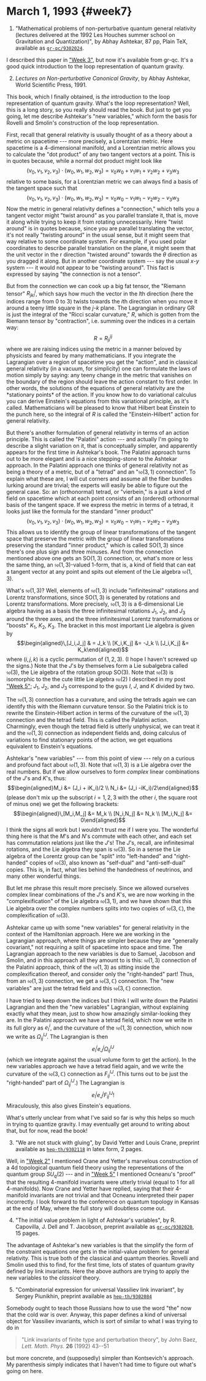 # March 1, 1993 {#week7}

1) "Mathematical problems of non-perturbative quantum general relativity
(lectures delivered at the 1992 Les Houches summer school on Gravitation
and Quantization)", by Abhay Ashtekar, 87 pp, Plain TeX, available as
[`gr-qc/9302024`](https://arxiv.org/abs/gr-qc/9302024).

I described this paper in ["Week 3"](#week3), but now it's
available from gr-qc. It's a good quick introduction to the loop
representation of quantum gravity.

2) _Lectures on Non-perturbative Canonical Gravity_, by Abhay Ashtekar,
World Scientific Press, 1991.

This book, which I finally obtained, is *the* introduction to the loop
representation of quantum gravity. What's the loop representation?
Well, this is a long story, so you really should read the book. But just
to get you going, let me describe Ashtekar's "new variables," which
form the basis for Rovelli and Smolin's construction of the loop
representation.

First, recall that general relativity is usually thought of as a theory
about a metric on spacetime --- more precisely, a Lorentzian metric. Here
spacetime is a $4$-dimensional manifold, and a Lorentzian metric allows
you to calculate the "dot product" of any two tangent vectors at a
point. This is in quotes because, while a normal dot product might look
like
$$(v_0,v_1,v_2,v_3)\cdot(w_0,w_1,w_2,w_3) = v_0w_0 + v_1w_1 + v_2w_2 + v_3w_3$$
relative to some basis, for a Lorentzian metric we can always find a
basis of the tangent space such that
$$(v_0,v_1,v_2,v_3)\cdot(w_0,w_1,w_2,w_3) = v_0w_0 -v_1w_1 -v_2w_2 -v_3w_3$$
Now the metric in general relativity defines a "connection," which
tells you a tangent vector might "twist around" as you parallel
translate it, that is, move it along while trying to keep it from
rotating unnecessarily. Here "twist around" is in quotes because,
since you are parallel translating the vector, it's not really
"twisting around" in the usual sense, but it might seem that way
relative to some coordinate system. For example, if you used polar
coordinates to describe parallel translation on the plane, it might seem
that the unit vector in the r direction "twisted around" towards the $\theta$
direction as you dragged it along. But in another coordinate system ---
say the usual $x$-$y$ system --- it would not appear to be "twisting
around". This fact is expressed by saying "the connection is not a
tensor".

But from the connection we can cook up a big fat tensor, the "Riemann
tensor" $R^i_{jkl}$, which says how much the vector in the $l$th
direction (here the indices range from 0 to 3) twists towards the $i$th
direction when you move it around a teeny little square in the $j$-$k$
plane. The Lagrangian in ordinary GR is just the integral of the "Ricci
scalar curvature," $R$, which is gotten from the Riemann tensor by
"contraction", i.e. summing over the indices in a certain way:
$$R = R^i_{ji}{}^j$$
where we are raising indices using the metric in a manner beloved by
physicists and feared by many mathematicians. If you integrate the
Lagrangian over a region of spacetime you get the "action", and in
classical general relativity (in a vacuum, for simplicity) one can
formulate the laws of motion simply by saying: any teeny change in the
metric that vanishes on the boundary of the region should leave the
action constant to first order. In other words, the solutions of the
equations of general relativity are the \*stationary points\* of the
action. If you know how to do variational calculus you can derive
Einstein's equations from this variational principle, as it's called.
Mathematicians will be pleased to know that Hilbert beat Einstein to the
punch here, so the integral of $R$ is called the "Einstein-Hilbert"
action for general relativity.

But there's another formulation of general relativity in terms of an
action principle. This is called the "Palatini" action --- and actually
I'm going to describe a slight variation on it, that is conceptually
simpler, and apparently appears for the first time in Ashtekar's book.
The Palatini approach turns out to be more elegant and is a nice
stepping-stone to the Ashtekar approach. In the Palatini approach one
thinks of general relativity not as being a theory of a metric, but of a
"tetrad" and an "$\mathfrak{so}(3,1)$ connection". To explain what these are, I
will cut corners and assume all the fiber bundles lurking around are
trivial; the experts will easily be able to figure out the general case.
So: an (orthonormal) tetrad, or "vierbein," is a just a kind of field
on spacetime which at each point consists of an (ordered) orthonormal
basis of the tangent space. If we express the metric in terms of a
tetrad, it looks just like the formula for the standard "inner
product"
$$(v_0,v_1,v_2,v_3)\cdot(w_0,w_1,w_2,w_3) = v_0w_0 -v_1w_1 -v_2w_2 -v_3w_3$$
This allows us to identify the group of linear transformations of the
tangent space that preserve the metric with the group of linear
transfomations preserving the standard "inner product," which is
called $\mathrm{SO}(1,3)$ since there's one plus sign and three minuses. And from
the connection mentioned above one gets an $\mathrm{SO}(1,3)$ connection, or,
what's more or less the same thing, an $\mathfrak{so}(1,3)$-valued $1$-form, that is,
a kind of field that can eat a tangent vector at any point and spits out
element of the Lie algebra $\mathfrak{so}(1,3)$.

What's $\mathfrak{so}(1,3)$? Well, elements of $\mathfrak{so}(1,3)$ include "infinitesimal"
rotations and Lorentz transformations, since $\mathrm{SO}(1,3)$ is generated by
rotations and Lorentz transformations. More precisely, $\mathfrak{so}(1,3)$ is a
6-dimensional Lie algebra having as a basis the three infinitesimal
rotations $J_1$, $J_2$, and $J_3$ around the three axes, and the three
infinitesimal Lorentz transformations or "boosts" $K_1$, $K_2$, $K_3$. The
bracket in this most important Lie algebra is given by
$$\begin{aligned}\,[J_i,J_j] & = J_k \\ [K_i,K_j] &= -J_k \\ [J_i,K_j] &= K_k\end{aligned}$$
where $(i,j,k)$ is a cyclic permutation of $(1,2,3)$. (I hope I haven't
screwed up the signs.) Note that the $J$'s by themselves form a Lie
subalgebra called $\mathfrak{so}(3)$, the Lie algebra of the rotation group $\mathrm{SO}(3)$.
Note that $\mathfrak{so}(3)$ is isomorphic to the the cute little Lie algebra $\mathfrak{su}(2)$ I
described in my post ["Week 5"](#week5); $J_1$, $J_2$, and $J_3$
correspond to the guys $I$, $J$, and $K$ divided by two.

The $\mathfrak{so}(1,3)$ connection has a curvature, and using the tetrads again we
can identify this with the Riemann curvature tensor. So the Palatini
trick is to rewrite the Einstein-Hilbert action in terms of the
curvature of the $\mathfrak{so}(1,3)$ connection and the tetrad field. This is called
the Palatini action. Charmingly, even though the tetrad field is utterly
unphysical, we can treat it and the $\mathfrak{so}(1,3)$ connection as independent
fields and, doing calculus of variations to find stationary points of
the action, we get equations equivalent to Einstein's equations.

Ashtekar's "new variables" --- from this point of view --- rely on a
curious and profound fact about $\mathfrak{so}(1,3)$. Note that $\mathfrak{so}(1,3)$ is a Lie
algebra over the real numbers. But if we allow ourselves to form
*complex* linear combinations of the $J$'s and $K$'s, thus:
$$\begin{aligned}M_i &= (J_i + iK_i)/2 \\ N_i &= (J_i -iK_i)/2\end{aligned}$$
(please don't mix up the subscript $i = 1,2,3$ with the other $i$, the
square root of minus one) we get the following brackets:
$$\begin{aligned}\,[M_i,M_j] &= M_k \\ [N_i,N_j] &= N_k \\ [M_i,N_j] &= 0\end{aligned}$$
I think the signs all work but I wouldn't trust me if I were you. The
wonderful thing here is that the $M$'s and $N$'s commute with each other,
and each set has commutation relations just like the $J$'s! The $J$'s,
recall, are infinitesimal rotations, and the Lie algebra they span is
$\mathfrak{so}(3)$. So in a sense the Lie algebra of the Lorentz group can be
"split" into "left-handed" and "right-handed" copies of $\mathfrak{so}(3)$,
also known as "self-dual" and "anti-self-dual" copies. This is, in
fact, what lies behind the handedness of neutrinos, and many other
wonderful things.

But let me phrase this result more precisely. Since we allowed ourselves
complex linear combinations of the $J$'s and $K$'s, we are now working in
the "complexification" of the Lie algebra $\mathfrak{so}(3,1)$, and we have shown
that this Lie algebra over the complex numbers splits into two copies of
$\mathfrak{so}(3,\mathbb{C})$, the complexification of $\mathfrak{so}(3)$.

Ashtekar came up with some "new variables" for general relativity in
the context of the Hamiltonian approach. Here we are working in the
Lagrangian approach, where things are simpler because they are
"generally covariant," not requiring a split of spacetime into space
and time. The Lagrangian approach to the new variables is due to Samuel,
Jacobson and Smolin, and in this approach all they amount to is this:
$\mathfrak{so}(1,3)$ connection of the Palatini approach, think of the $\mathfrak{so}(1,3)$ as
sitting inside the complexification thereof, and consider only the
"right-handed" part! Thus, from an $\mathfrak{so}(1,3)$ connection, we get a
$\mathfrak{so}(3,\mathbb{C})$ connection. The "new variables" are just the tetrad field and
this $\mathfrak{so}(3,\mathbb{C})$ connection.

I have tried to keep down the indices but I think I will write down the
Palatini Lagrangian and then the "new variables" Lagrangian, without
explaining exactly what they mean, just to show how amazingly
similar-looking they are. In the Palatini approach we have a tetrad
field, which now we write in its full glory as $e_I^i$, and the curvature
of the $\mathfrak{so}(1,3)$ connection, which now we write as $\Omega_{ij}^{IJ}$. The
Lagrangian is then
$$e_I^i e_J^j \Omega_{ij}^{IJ}$$
(which we integrate against the usual volume form to get the action). In
the new variables approach we have a tetrad field again, and we write
the curvature of the $\mathfrak{so}(3,\mathbb{C})$ connection as $F_{ij}^{IJ}$. (This turns
out to be just the "right-handed" part of $\Omega_{ij}^{IJ}$.) The
Lagrangian is
$$e_I^i e_J^j F_{ij}^{IJ} !$$
Miraculously, this also gives Einstein's equations.

What's utterly unclear from what I've said so far is why this helps so
much in trying to quantize gravity. I may eventually get around to
writing about that, but for now, read the book!

3) "We are not stuck with gluing", by David Yetter and Louis Crane,
preprint available as [`hep-th/9302118`](https://arxiv.org/abs/hep-th/9302118) in latex form, 2 pages.

Well, in ["Week 2"](#week2) I mentioned Crane and Yetter's
marvelous construction of a 4d topological quantum field theory using
the representations of the quantum group $SU_q(2)$ --- and in
["Week 5"](#week5) I mentioned Ocneanu's "proof" that the
resulting 4-manifold invariants were utterly trivial (equal to 1 for all
4-manifolds). Now Crane and Yetter have replied, saying that their
4-manifold invariants are not trivial and that Ocneanu interpreted their
paper incorrectly. I look forward to the conference on quantum topology
in Kansas at the end of May, where the full story will doubtless come
out.

4) "The initial value problem in light of Ashtekar's variables", by R.
Capovilla, J. Dell and T. Jacobson, preprint available as
[`gr-qc/9302020`](https://arxiv.org/abs/gr-qc/9302020), 15 pages.

The advantage of Ashtekar's new variables is that the simplify the form
of the constraint equations one gets in the initial-value problem for
general relativity. This is true both of the classical and quantum
theories. Rovelli and Smolin used this to find, for the first time, lots
of states of quantum gravity defined by link invariants. Here the above
authors are trying to apply the new variables to the *classical* theory.

5) "Combinatorial expression for universal Vassiliev link invariant", by
Sergey Piunikhin, preprint available as [`hep-th/9302084`](https://arxiv.org/abs/hep-th/9302084)

Somebody ought to teach those Russians how to use the word "the" now
that the cold war is over. Anyway, this paper defines a kind of
universal object for Vassiliev invariants, which is sort of similar to
what I was trying to do in

> "Link invariants of finite type and perturbation theory", by John Baez, _Lett. Math. Phys._ **26** (1992) 43--51

but more concrete, and (supposedly) simpler than Kontsevich's approach.
My parenthesis simply indicates that I haven't had time to figure out
what's going on here.
